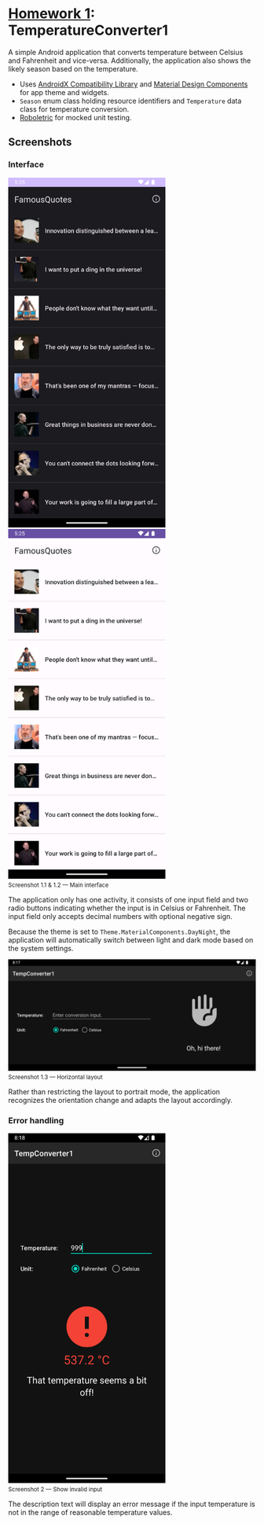 # [Homework 1](https://github.com/hanggrian/IIT-ITM555/blob/assets/assignments/hw1.docx): TemperatureConverter1

A simple Android application that converts temperature between Celsius and
Fahrenheit and vice-versa. Additionally, the application also shows the likely
season based on the temperature.

- Uses [AndroidX Compatibility Library](https://developer.android.com/jetpack/androidx)
  and [Material Design Components](https://developer.android.com/design/ui/mobile/guides/components/material-overview)
  for app theme and widgets.
- `Season` enum class holding resource identifiers and `Temperature` data class
  for temperature conversion.
- [Roboletric](https://robolectric.org/) for mocked unit testing.

## Screenshots

### Interface

<img width="320" src="https://github.com/hanggrian/IIT-ITM555/raw/assets/assignments/hw1/screenshot1_1.png">
<img width="320" src="https://github.com/hanggrian/IIT-ITM555/raw/assets/assignments/hw1/screenshot1_2.png"><br><small>Screenshot 1.1 & 1.2 &mdash; Main interface</small>

The application only has one activity, it consists of one input field and
two radio buttons indicating whether the input is in Celsius or Fahrenheit. The
input field only accepts decimal numbers with optional negative sign.

Because the theme is set to `Theme.MaterialComponents.DayNight`, the application
will automatically switch between light and dark mode based on the system
settings.

<img width="640" src="https://github.com/hanggrian/IIT-ITM555/raw/assets/assignments/hw1/screenshot1_3.png"><br><small>Screenshot 1.3 &mdash; Horizontal layout</small>

Rather than restricting the layout to portrait mode, the application recognizes
the orientation change and adapts the layout accordingly.

### Error handling

<img width="320" src="https://github.com/hanggrian/IIT-ITM555/raw/assets/assignments/hw1/screenshot2.png"><br><small>Screenshot 2 &mdash; Show invalid input</small>

The description text will display an error message if the input temperature is
not in the range of reasonable temperature values.
